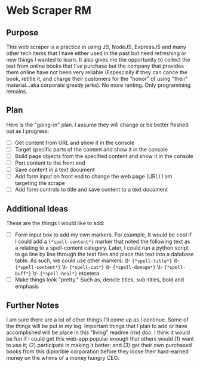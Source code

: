 # Web Scraper RM

## Purpose

This web scraper is a practice in using JS, NodeJS, ExpressJS and many other tech items that I have either used in the past but need refreshing or new things I wanted to learn. It also gives me the opportunity to collect the text from online books that I've purchase but the company that provides them online have not been very reliable (Espescially if they can cance the book, retitle it, and charge their customers for the "honor" of using "their" material...aka corporate greedy jerks). No more ranting. Only programming remains.

## Plan

Here is the "going-in" plan. I assume they will change or be better fleshed out as I progress:

- [ ] Get content from URL and show it in the console
- [ ] Target specific parts of the content and show it in the console
- [ ] Build page objects from the specified content and show it in the console
- [ ] Port content to the front end
- [ ] Save content in a text document
- [ ] Add form input on front end to change the web page (URL) I am targeting the scrape
- [ ] Add form controls to title and save content to a text document

## Additional Ideas

These are the things I would like to add:

- [ ] Form input box to add my own markers. For example, It would be cool if I could add a `{*spell-content*}` marker that noted the following text as a relating to a spell-content category. Later, I could run a python script to go line by line through the text files and place this text into a database table. As such, we could use other markers:
      \t- `{*spell-title*}`
      \t- `{*spell-content*}`
      \t- `{*spell-cat*}`
      \t- `{*spell-damage*}`
      \t- `{*spell-buff*}`
      \t- `{*spell-heal*}`
      etcetera
- [ ] Make things look "pretty." Such as, denote titles, sub-titles, bold and emphasis

## Further Notes

I am sure there are a lot of other things I'll come up as I continue. Some of the things will be put in my log. Important things that I plan to add or have accomplished will be place in this "living" readme (rm) doc. I think it would be fun if I could get this web-app popular enough that others would (1) want to use it; (2) participate in making it better; and (3) get their own purchased books from this diplorible corporation before they loose their hard-earned money on the whims of a money hungry CEO.
